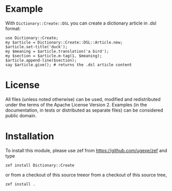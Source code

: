 # Example
With `Dictionary::Create::DSL` you can create a dictionary article in .dsl format:
```perl6
use Dictionary::Create;
my $article = Dictionary::Create::DSL::Article.new;
$article.set-title('duck');
my $meaning = $article.translation('a bird');
my $section = $article.m-tag(1, $meaning);
$article.append-line($section);
say $article.give(); # returns the .dsl article content
```

# License

All files (unless noted otherwise) can be used, modified and redistributed
under the terms of the Apache License Version 2. Examples (in the
documentation, in tests or distributed as separate files) can be considered
public domain.

# Installation

To install this module, please use zef from https://github.com/ugexe/zef and
type

    zef install Dictionary::Create

or from a checkout of this source treeor from a checkout of this source tree,

    zef install .
